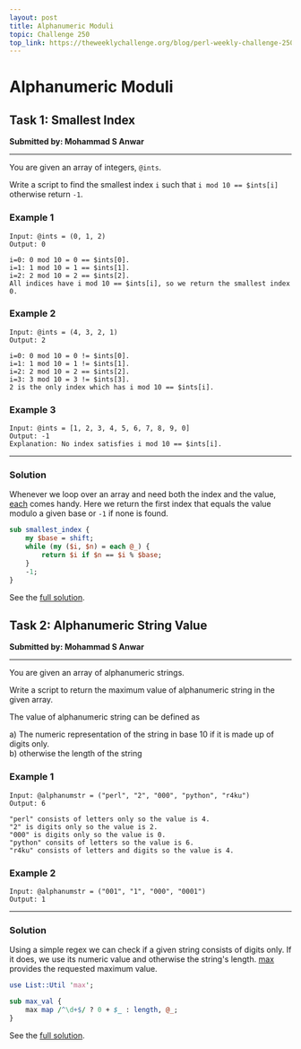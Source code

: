 ```yaml
---
layout: post
title: Alphanumeric Moduli
topic: Challenge 250
top_link: https://theweeklychallenge.org/blog/perl-weekly-challenge-250
---
```

# Alphanumeric Moduli

## Task 1: Smallest Index
**Submitted by: Mohammad S Anwar**

---
You are given an array of integers, `@ints`.

Write a script to find the smallest index `i` such that `i mod 10 == $ints[i]` otherwise return `-1`.

### Example 1
```
Input: @ints = (0, 1, 2)
Output: 0

i=0: 0 mod 10 = 0 == $ints[0].
i=1: 1 mod 10 = 1 == $ints[1].
i=2: 2 mod 10 = 2 == $ints[2].
All indices have i mod 10 == $ints[i], so we return the smallest index 0.
```
### Example 2
```
Input: @ints = (4, 3, 2, 1)
Output: 2

i=0: 0 mod 10 = 0 != $ints[0].
i=1: 1 mod 10 = 1 != $ints[1].
i=2: 2 mod 10 = 2 == $ints[2].
i=3: 3 mod 10 = 3 != $ints[3].
2 is the only index which has i mod 10 == $ints[i].
```
### Example 3
```
Input: @ints = [1, 2, 3, 4, 5, 6, 7, 8, 9, 0]
Output: -1
Explanation: No index satisfies i mod 10 == $ints[i].
```
---
### Solution
Whenever we loop over an array and need both the index and the value, [each](https://perldoc.perl.org/functions/each) comes handy.
Here we return the first index that equals the value modulo a given base or `-1` if none is found.
```perl
sub smallest_index {
    my $base = shift;
    while (my ($i, $n) = each @_) {
        return $i if $n == $i % $base;
    }
    -1;
}
```
See the [full solution](https://github.com/manwar/perlweeklychallenge-club/blob/master/challenge-250/jo-37/perl/ch-1.pl).
## Task 2: Alphanumeric String Value
**Submitted by: Mohammad S Anwar**

---
You are given an array of alphanumeric strings.

Write a script to return the maximum value of alphanumeric string in the given array.

The value of alphanumeric string can be defined as

a) The numeric representation of the string in base 10 if it is made up of digits only.  
b) otherwise the length of the string  

### Example 1
```
Input: @alphanumstr = ("perl", "2", "000", "python", "r4ku")
Output: 6

"perl" consists of letters only so the value is 4.
"2" is digits only so the value is 2.
"000" is digits only so the value is 0.
"python" consits of letters so the value is 6.
"r4ku" consists of letters and digits so the value is 4.
```
### Example 2
```
Input: @alphanumstr = ("001", "1", "000", "0001")
Output: 1
```
---
### Solution
Using a simple regex we can check if a given string consists of digits only.
If it does, we use its numeric value and otherwise the string's length.
[max](https://metacpan.org/pod/List::Util#max) provides the requested maximum value.
```perl
use List::Util 'max';

sub max_val {
    max map /^\d+$/ ? 0 + $_ : length, @_;
}
```
See the [full solution](https://github.com/manwar/perlweeklychallenge-club/blob/master/challenge-250/jo-37/perl/ch-2.pl).
